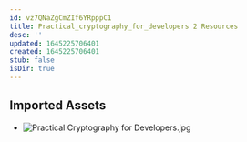 ```yaml
---
id: vz7QNaZgCmZIf6YRpppC1
title: Practical_cryptography_for_developers 2 Resources
desc: ''
updated: 1645225706401
created: 1645225706401
stub: false
isDir: true
---
```

## Imported Assets
- ![Practical Cryptography for Developers.jpg](/assets/practical-cryptography-for-developers.jpg)

